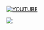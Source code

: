 [![YOUTUBE](https://img.youtube.com/vi/oygrmJFKYZY/0.jpg)](https://www.youtube.com/watch?v=oygrmJFKYZY&ab_channel=DuaLipa)


<a href="https://discord.gg/etc66NNCVP">
  <img src="http://invidget.switchblade.xyz/etc66NNCVP" />
</a>
